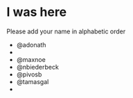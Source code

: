 # I was here

Please add your name in alphabetic order

* @adonath
* 
* @maxnoe
* @nbiederbeck
* @pivosb 
* @tamasgal
*
